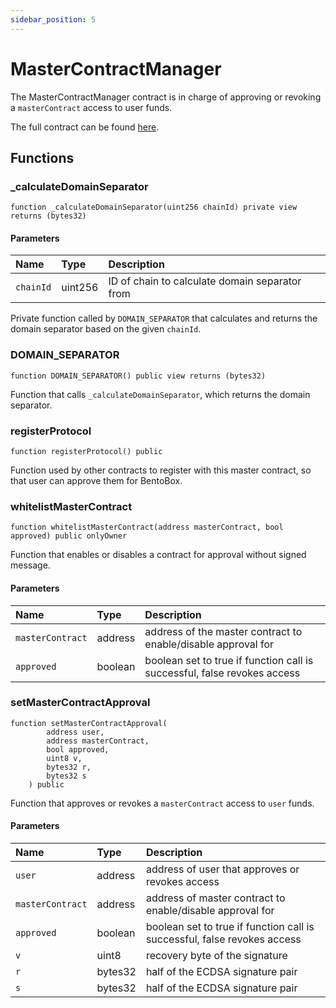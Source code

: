 ```yaml
---
sidebar_position: 5
---
```


# MasterContractManager

The MasterContractManager contract is in charge of approving or revoking a `masterContract` access to user funds.

The full contract can be found [here](https://github.com/sushiswap/bentobox/blob/canary/contracts/MasterContractManager.sol).

## Functions

### \_calculateDomainSeparator

```
function _calculateDomainSeparator(uint256 chainId) private view returns (bytes32)
```

#### Parameters

| Name      | Type    | Description                                    |
| :-------- | :------ | :--------------------------------------------- |
| `chainId` | uint256 | ID of chain to calculate domain separator from |

Private function called by `DOMAIN_SEPARATOR` that calculates and returns the domain separator based on the given `chainId`.

### DOMAIN_SEPARATOR

```
function DOMAIN_SEPARATOR() public view returns (bytes32)
```

Function that calls `_calculateDomainSeparator`, which returns the domain separator.

### registerProtocol

```
function registerProtocol() public
```

Function used by other contracts to register with this master contract, so that user can approve them for BentoBox.

### whitelistMasterContract

```
function whitelistMasterContract(address masterContract, bool approved) public onlyOwner
```

Function that enables or disables a contract for approval without signed message.

#### Parameters

| Name             | Type    | Description                                                              |
| :--------------- | :------ | :----------------------------------------------------------------------- |
| `masterContract` | address | address of the master contract to enable/disable approval for            |
| `approved`       | boolean | boolean set to true if function call is successful, false revokes access |

### setMasterContractApproval

```
function setMasterContractApproval(
        address user,
        address masterContract,
        bool approved,
        uint8 v,
        bytes32 r,
        bytes32 s
    ) public
```

Function that approves or revokes a `masterContract` access to `user` funds.

#### Parameters

| Name             | Type    | Description                                                              |
| :--------------- | :------ | :----------------------------------------------------------------------- |
| `user`           | address | address of user that approves or revokes access                          |
| `masterContract` | address | address of master contract to enable/disable approval for                |
| `approved`       | boolean | boolean set to true if function call is successful, false revokes access |
| `v`              | uint8   | recovery byte of the signature                                           |
| `r`              | bytes32 | half of the ECDSA signature pair                                         |
| `s`              | bytes32 | half of the ECDSA signature pair                                         |

